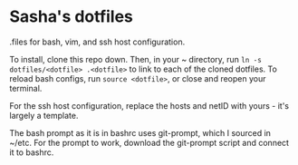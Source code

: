 # Sasha's dotfiles

.files for bash, vim, and ssh host configuration.

To install, clone this repo down. Then, in your ~ directory, run `ln -s dotfiles/<dotfile> .<dotfile>` to link to each of the cloned dotfiles. To reload bash configs, run `source <dotfile>`, or close and reopen your terminal.

For the ssh host configuration, replace the hosts and netID with yours - it's largely a template.

The bash prompt as it is in bashrc uses git-prompt, which I sourced in ~/etc. For the prompt to work, download the git-prompt script and connect it to bashrc.
